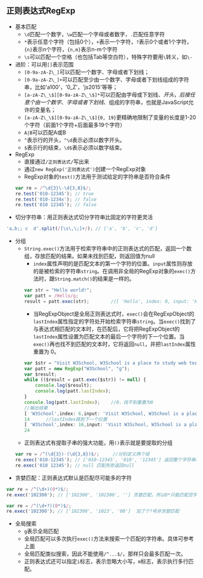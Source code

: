 ## 正则表达式RegExp
- 基本匹配
    - `\d`匹配一个数字，`\w`匹配一个字母或者数字，`.`匹配任意字符
    - `*`表示任意个字符（包括0个），`+`表示一个字符，`?`表示0个或者1个字符，`{n}`表示n个字符，`{n,m}`表示n-m个字符
    - `\s`可以匹配一个空格（也包括Tab等空白符），特殊字符要用`\`转义，如`\-`
- 进阶：可以用`[]`表示范围
    - `[0-9a-zA-Z\_]`可以匹配一个数字、字母或者下划线；
    - `[0-9a-zA-Z\_]+`可以匹配至少由一个数字、字母或者下划线组成的字符串，比如'a100'，'0_Z'，'js2015'等等；
    - `[a-zA-Z\_\$][0-9a-zA-Z\_\$]*`可以匹配由字母或下划线、$开头，后接任意个由一个数字、字母或者下划线、$组成的字符串，也就是JavaScript允许的变量名；
    - `[a-zA-Z\_\$][0-9a-zA-Z\_\$]{0, 19}`更精确地限制了变量的长度是1-20个字符（前面1个字符+后面最多19个字符）
    - `A|B`可以匹配A或B
    - `^`表示行的开头，`^\d`表示必须以数字开头。
    - `$`表示行的结束，`\d$`表示必须以数字结束。
- RegExp
    - 直接通过`/正则表达式/`写出来
    - 通过`new RegExp('正则表达式')`创建一个RegExp对象
    - RegExp对象的`test()`方法用于测试给定的字符串是否符合条件
    ```javascript
    var re = /^\d{3}\-\d{3,8}$/;
    re.test('010-12345'); // true
    re.test('010-1234x'); // false
    re.test('010 12345'); // false
    ```
- 切分字符串：用正则表达式切分字符串比固定的字符更灵活
```javascript
'a,b;; c  d'.split(/[\s\,\;]+/); // ['a', 'b', 'c', 'd']
```
- 分组
    - `String.exec()`方法用于检索字符串中的正则表达式的匹配，返回一个数组，存放匹配的结果。如果未找到匹配，则返回值为null
        - `index`属性声明的是匹配文本的第一个字符的位置。`input`属性则存放的是被检索的字符串`string`。在调用非全局的RegExp对象的`exec()`方法时，跟`String.match()`的结果是一样的。
        ```javascript
        var str = "Hello world!";
        var patt = /Hello/g;
        result = patt.exec(str);        //[ 'Hello', index: 0, input: 'Hello world!' ]
        ```
        - 当RegExpObject是全局正则表达式时，`exec()`会在RegExpObject的`lastIndex`属性指定的字符处开始检索字符串`string`。当`exec()`找到了与表达式相匹配的文本时，在匹配后，它将把RegExpObject的`lastIndex`属性设置为匹配文本的最后一个字符的下一个位置。当`exec()`再也找不到匹配的文本时，它将返回`null`，并把`lastIndex`属性重置为 0。
        ```javascript
        var $str = "Visit W3School, W3School is a place to study web technology.";
        var patt = new RegExp("W3School", "g");
        var $result;
        while (($result = patt.exec($str)) != null) {
            console.log($result);
            console.log(patt.lastIndex);
        }
        console.log(patt.lastIndex);    //0，找不到重置为0
        //输出结果
        [ 'W3School',index: 6,input: 'Visit W3School, W3School is a place to study web technology.' ]
        14      //lastIndex跳到下一个位置
        [ 'W3School',index: 16,input: 'Visit W3School, W3School is a place to study web technology.' ]
        24
        ```
    -  正则表达式有提取子串的强大功能，用`()`表示就是要提取的分组
    ```javascript
    var re = /^(\d{3})-(\d{3,8})$/;     //分别定义两个组
    re.exec('010-12345'); // ['010-12345', '010', '12345'] 返回整个字符串和匹配成功的子串
    re.exec('010 12345'); // null 匹配失败返回null
    ```
- 贪婪匹配：正则表达式默认是匹配尽可能多的字符
```javascript
var re = /^(\d+)(0*)$/;
re.exec('102300'); // ['102300', '102300', ''] 贪婪匹配，所以0*只能匹配空字符串

var re = /^(\d+?)(0*)$/;
re.exec('102300'); // ['102300', '1023', '00']  加了个?号非贪婪匹配
```
- 全局搜索
    - `g`表示全局匹配
    -  全局匹配可以多次执行`exec()`方法来搜索一个匹配的字符串。具体可参考上面
    - 全局匹配类似搜索，因此不能使用`/^...$/`，那样只会最多匹配一次。
    - 正则表达式还可以指定`i`标志，表示忽略大小写，`m`标志，表示执行多行匹配。


